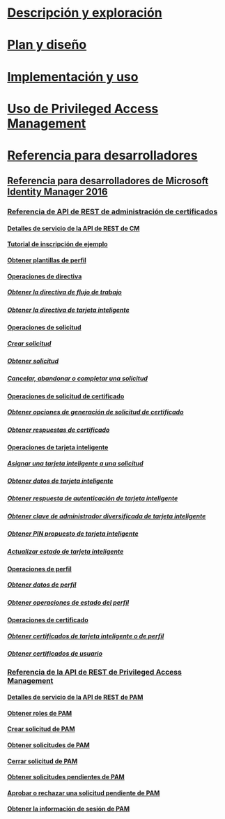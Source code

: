 # [Descripción y exploración](/microsoft-identity-manager/understand-explore/microsoft-identity-manager-2016)
# [Plan y diseño](/microsoft-identity-manager/plan-design/microsoft-identity-manager-2016-supported-platforms)
# [Implementación y uso](/microsoft-identity-manager/deploy-use/microsoft-identity-manager-deploy)
# [Uso de Privileged Access Management](/microsoft-identity-manager/pam/privileged-identity-management-for-active-directory-domain-services)
# [Referencia para desarrolladores](microsoft-identity-manager-2016-developer-reference.md)
## [Referencia para desarrolladores de Microsoft Identity Manager 2016](microsoft-identity-manager-2016-developer-reference.md)
### [Referencia de API de REST de administración de certificados](certificate-management-rest-api-reference.md)
#### [Detalles de servicio de la API de REST de CM](certificate-management-rest-api-service-details.md)
#### [Tutorial de inscripción de ejemplo](sample-enrollment-walkthrough.md)
#### [Obtener plantillas de perfil](get-profile-templates.md)
#### [Operaciones de directiva](policy-operations.md)
##### [Obtener la directiva de flujo de trabajo](get-workflow-policy.md)
##### [Obtener la directiva de tarjeta inteligente](get-smartcard-policy.md)
#### [Operaciones de solicitud](request-operations.md)
##### [Crear solicitud](create-request.md)
##### [Obtener solicitud](get-request.md)
##### [Cancelar, abandonar o completar una solicitud](cancel-abandon-complete-request.md)
#### [Operaciones de solicitud de certificado](certificate-request-operations.md)
##### [Obtener opciones de generación de solicitud de certificado](get-certificate-request-generation-options.md)
##### [Obtener respuestas de certificado](get-certificate-responses.md)
#### [Operaciones de tarjeta inteligente](smartcard-operations.md)
##### [Asignar una tarjeta inteligente a una solicitud](assign-smartcard-to-request.md)
##### [Obtener datos de tarjeta inteligente](get-smartcard-data.md)
##### [Obtener respuesta de autenticación de tarjeta inteligente](get-smartcard-authentication-response.md)
##### [Obtener clave de administrador diversificada de tarjeta inteligente](get-smartcard-diversified-admin-key.md)
##### [Obtener PIN propuesto de tarjeta inteligente](get-smartcard-proposed-pin.md)
##### [Actualizar estado de tarjeta inteligente](update-smartcard-status.md)
#### [Operaciones de perfil](profile-operations.md)
##### [Obtener datos de perfil](get-profile-data.md)
##### [Obtener operaciones de estado del perfil](get-profile-state-operations.md)
#### [Operaciones de certificado](certificate-operations.md)
##### [Obtener certificados de tarjeta inteligente o de perfil](get-smartcard-profile-certificates.md)
##### [Obtener certificados de usuario](get-user-certificates.md)
### [Referencia de la API de REST de Privileged Access Management](privileged-access-management-rest-api-reference.md)
#### [Detalles de servicio de la API de REST de PAM](privileged-access-management-rest-api-service-details.md)
#### [Obtener roles de PAM](privileged-access-management-get-roles.md)
#### [Crear solicitud de PAM](privileged-access-management-create-request.md)
#### [Obtener solicitudes de PAM](privileged-access-management-get-requests.md)
#### [Cerrar solicitud de PAM](privileged-access-management-close-request.md)
#### [Obtener solicitudes pendientes de PAM](privileged-access-management-get-pending-requests.md)
#### [Aprobar o rechazar una solicitud pendiente de PAM](privileged-access-management-approve-reject-pending-request.md)
#### [Obtener la información de sesión de PAM](privileged-access-management-get-session-info.md)


<!--HONumber=Jan17_HO3-->


